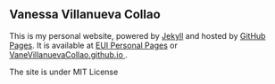 ## Vanessa Villanueva Collao

This is my personal website, powered by [Jekyll](http://jekyllrb.com/) and hosted by [GitHub Pages](https://pages.github.com/). It is available at [EUI Personal Pages](https://me.eui.eu/vanessa-villanueva-collao/) or [VaneVillanuevaCollao.github.io
](http://VaneVillanuevaCollao.github.io/).

The site is under MIT License
